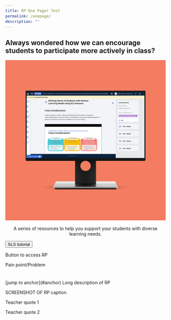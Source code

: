 ```yaml
---
title: RP One Pager Test
permalink: /onepage/
description: ""
---
```

## Always wondered how we can encourage students to participate more actively in class?
![](/images/rp%20testing%20image.png)
<center>A series of resources to help you support your students with diverse learning needs.</center>

<button>SLS tutorial</button>


Button to access RP

Pain point/Problem
<h1 id="anchor"></h1>
[jump to anchor](#anchor)
Long description of RP

SCREENSHOT OF RP
caption

Teacher quote 1

Teacher quote 2
